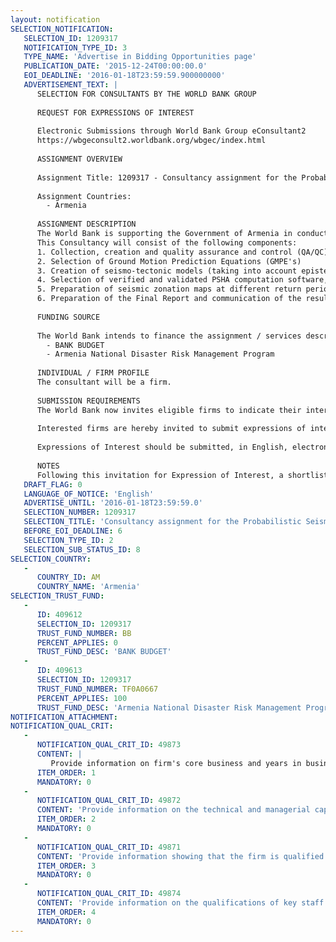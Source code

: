 ```yaml
---
layout: notification
SELECTION_NOTIFICATION: 
   SELECTION_ID: 1209317
   NOTIFICATION_TYPE_ID: 3
   TYPE_NAME: 'Advertise in Bidding Opportunities page'
   PUBLICATION_DATE: '2015-12-24T00:00:00.0'
   EOI_DEADLINE: '2016-01-18T23:59:59.900000000'
   ADVERTISEMENT_TEXT: |
      SELECTION FOR CONSULTANTS BY THE WORLD BANK GROUP
      
      REQUEST FOR EXPRESSIONS OF INTEREST
      
      Electronic Submissions through World Bank Group eConsultant2
      https://wbgeconsult2.worldbank.org/wbgec/index.html
      
      ASSIGNMENT OVERVIEW
      
      Assignment Title: 1209317 - Consultancy assignment for the Probabilistic Seismic Hazard Assessment for the Republic of Armenia
      
      Assignment Countries:
        - Armenia
      
      ASSIGNMENT DESCRIPTION
      The World Bank is supporting the Government of Armenia in conducting a nationwide Probabilistic Seismic Hazard Assessment (PSHA) as part of the Armenia National Disaster Risk Management Program, in order to better understand the seismic hazard in the country and update the existing hazard information. The Consulting Firms responsibilities under this assignment involve working with recognized Armenian experts, in particular the NSSP, for the collaborative development of hazard risk information; providing technical expertise, appropriate technical methodologies and tools to develop seismic hazard risk information; conducing the PSHA; and preparation of final results and deliverables and their appropriate transfer. The Consulting Firm will also be responsible for progress reporting to the World Bank. 
      This Consultancy will consist of the following components:
      1. Collection, creation and quality assurance and control (QA/QC) of input datasets
      2. Selection of Ground Motion Prediction Equations (GMPE's)
      3. Creation of seismo-tectonic models (taking into account epistemic uncertainty)
      4. Selection of verified and validated PSHA computation software, execution of PSHA and post processing
      5. Preparation of seismic zonation maps at different return periods, map annexes, and explanatory note 
      6. Preparation of the Final Report and communication of the results and final deliverables developed throughout the Consultancy
      
      FUNDING SOURCE
      
      The World Bank intends to finance the assignment / services described below under the following trust fund(s):
        - BANK BUDGET
        - Armenia National Disaster Risk Management Program
      
      INDIVIDUAL / FIRM PROFILE
      The consultant will be a firm. 
      
      SUBMISSION REQUIREMENTS
      The World Bank now invites eligible firms to indicate their interest in providing the services.  Interested firms must provide information indicating that they are qualified to perform the services (brochures, description of similar assignments, experience in similar conditions, availability of appropriate skills among staff, etc. for firms; CV and cover letter for individuals).  Please note that the total size of all attachments should be less than 5MB.  Consultants may associate to enhance their qualifications.
      
      Interested firms are hereby invited to submit expressions of interest.
      
      Expressions of Interest should be submitted, in English, electronically through World Bank Group eTendering (https://wbgeconsult2.worldbank.org/wbgec/index.html)
      
      NOTES
      Following this invitation for Expression of Interest, a shortlist of qualified firms will be formally invited to submit proposals.  Shortlisting and selection will be subject to the availability of funding.
   DRAFT_FLAG: 0
   LANGUAGE_OF_NOTICE: 'English'
   ADVERTISE_UNTIL: '2016-01-18T23:59:59.0'
   SELECTION_NUMBER: 1209317
   SELECTION_TITLE: 'Consultancy assignment for the Probabilistic Seismic Hazard Assessment for the Republic of Armenia'
   BEFORE_EOI_DEADLINE: 6
   SELECTION_TYPE_ID: 2
   SELECTION_SUB_STATUS_ID: 8
SELECTION_COUNTRY: 
   - 
      COUNTRY_ID: AM
      COUNTRY_NAME: 'Armenia'
SELECTION_TRUST_FUND: 
   - 
      ID: 409612
      SELECTION_ID: 1209317
      TRUST_FUND_NUMBER: BB
      PERCENT_APPLIES: 0
      TRUST_FUND_DESC: 'BANK BUDGET'
   - 
      ID: 409613
      SELECTION_ID: 1209317
      TRUST_FUND_NUMBER: TF0A0667
      PERCENT_APPLIES: 100
      TRUST_FUND_DESC: 'Armenia National Disaster Risk Management Program'
NOTIFICATION_ATTACHMENT: 
NOTIFICATION_QUAL_CRIT: 
   - 
      NOTIFICATION_QUAL_CRIT_ID: 49873
      CONTENT: |
         Provide information on firm's core business and years in business.
      ITEM_ORDER: 1
      MANDATORY: 0
   - 
      NOTIFICATION_QUAL_CRIT_ID: 49872
      CONTENT: 'Provide information on the technical and managerial capabilities of the firm.'
      ITEM_ORDER: 2
      MANDATORY: 0
   - 
      NOTIFICATION_QUAL_CRIT_ID: 49871
      CONTENT: 'Provide information showing that the firm is qualified in the field of the assignment.'
      ITEM_ORDER: 3
      MANDATORY: 0
   - 
      NOTIFICATION_QUAL_CRIT_ID: 49874
      CONTENT: 'Provide information on the qualifications of key staff.'
      ITEM_ORDER: 4
      MANDATORY: 0
---
```


